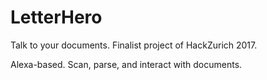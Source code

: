 # LetterHero

Talk to your documents. Finalist project of HackZurich 2017.

Alexa-based. Scan, parse, and interact with documents.
